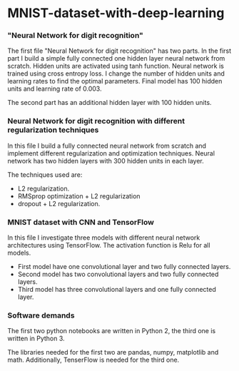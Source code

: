 # MNIST-dataset-with-deep-learning
### "Neural Network for digit recognition"

The first file "Neural Network for digit recognition" has two parts. In the first part I build a simple fully connected one hidden layer neural network from scratch. Hidden units are activated using tanh function. Neural network is trained using cross entropy loss. I change the number of hidden units and learning rates to find the optimal parameters. Final model has 100 hidden units and learning rate of 0.003.

The second part has an additional hidden layer with 100 hidden units.  


### Neural Network for digit recognition with different regularization techniques

In this file I build a fully connected neural network from scratch and implement different regularization and optimization techniques. Neural network has two hidden layers with 300 hidden units in each layer.

The techniques used are:
* L2 regularization. 
* RMSprop optimization + L2 regularization
* dropout + L2 regularization.

### MNIST dataset with CNN and TensorFlow

In this file I investigate three models with different neural network architectures using TensorFlow. The activation function is Relu for all models. 

* First model have one convolutional layer and two fully connected layers. 
* Second model has two convolutional layers and two fully connected layers.
* Third model has three convolutional layers and one fully connected layer. 


### Software demands

The first two python notebooks are written in Python 2, the third one is written in Python 3. 

The libraries needed for the first two are pandas, numpy, matplotlib and math. Additionally, TenserFlow is needed for the third one. 
